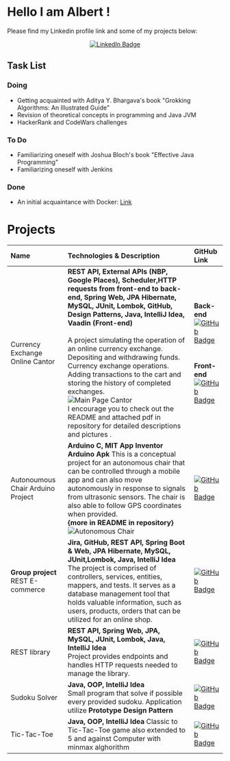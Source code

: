 # Hello I am Albert !

Please find my Linkedin profile link and some of my  projects below:

<div id="linkedin" align="center">
  <a href="https://www.linkedin.com/in/albert-piechnik/">
    <img src="https://img.shields.io/badge/LinkedIn-blue?style=for-the-badge&logo=linkedin&logoColor=white" alt="LinkedIn Badge"/>
  </a>
</div>

## Task List

### Doing
- Getting acquainted with Aditya Y. Bhargava's book "Grokking Algorithms: An Illustrated Guide"
- Revision of theoretical concepts in programming and Java JVM
- HackerRank and CodeWars challenges

### To Do
- Familiarizing oneself with Joshua Bloch's book "Effective Java Programming"
- Familiarizing oneself with Jenkins

### Done
- An initial acquaintance with Docker: [Link](https://drive.google.com/file/d/1mP66OxJgFvLe1bZEQoK-02NKFAils_Rs/view?usp=sharing)

#  Projects
| Name | Technologies & Description | GitHub Link |
| :------------- | :------- | :------------------------- |
| Currency Exchange Online Cantor | **REST API, External APIs (NBP, Google Places), Scheduler,HTTP requests from front-end to back-end, Spring Web, JPA Hibernate, MySQL, JUnit, Lombok, GitHub, Design Patterns, Java, IntelliJ Idea, Vaadin (Front-end)** </br> <br> A project simulating the operation of an online currency exchange. Depositing and withdrawing funds. Currency exchange operations. Adding transactions to the cart and storing the history of completed exchanges.</br> ![Main Page Cantor](https://drive.google.com/uc?id=1HeIRehXZ6u-XyeNurjb2HRm_7ocsIFch) </br> I encourage you to check out the README and attached pdf in repository for detailed descriptions and pictures .|**Back-end**</br><a href="https://github.com/CodeStudent1742/Currency-Exchange-Individual-Project"><img src="https://img.shields.io/badge/GitHub-white?style=for-the-badge&logo=github&logoColor=black" alt="GitHub Badge"/></a></br></br></br>**Front-end**</br><a href="https://github.com/CodeStudent1742/Currency-Exchange_Front"><img src="https://img.shields.io/badge/GitHub-white?style=for-the-badge&logo=github&logoColor=black" alt="GitHub Badge"/></a>|
| Autonoumous Chair Arduino Project | **Arduino C, MIT App Inventor Arduino Apk** This is a conceptual project for an autonomous chair that can be controlled through a mobile app and can also move autonomously in response to signals from ultrasonic sensors. The chair is also able to follow GPS coordinates when provided.</br>**{more in README in repository}**</br> ![Autonomous Chair](https://drive.google.com/uc?id=1OoylX3Ci_YWqRxWetAdRv1hsVeSuxRCi)  |<a href="https://github.com/CodeStudent1742/Autonomous-Chair"><img src="https://img.shields.io/badge/GitHub-white?style=for-the-badge&logo=github&logoColor=black" alt="GitHub Badge"/></a>|
| **Group project**</br> REST E-commerce | **Jira, GitHub, REST API, Spring Boot & Web, JPA Hibernate, MySQL, JUnit,Lombok, Java, IntelliJ Idea**</br> The project is comprised of  controllers, services, entities, mappers, and tests. It serves as a database management tool that holds valuable information, such as users, products, orders  that can be utilized for an online shop. | <a href="https://github.com/CodeStudent1742/project-jdp-2301-01"><img src="https://img.shields.io/badge/GitHub-white?style=for-the-badge&logo=github&logoColor=black" alt="GitHub Badge"/></a> |
| REST library | **REST API, Spring Web, JPA, MySQL, JUnit, Lombok, Java, IntelliJ Idea**</br> Project provides endpoints and handles HTTP requests needed to manage the library.  | <a href="https://github.com/CodeStudent1742/library"><img src="https://img.shields.io/badge/GitHub-white?style=for-the-badge&logo=github&logoColor=black" alt="GitHub Badge"/></a> |
| Sudoku Solver | **Java, OOP, IntelliJ Idea**</br> Small program that solve if possible every provided sudoku. Application utilize **Prototype Design Pattern**</br> | <a href="https://github.com/CodeStudent1742/Albert-P-Kurs-Kodilla/tree/master/kodilla-sudoku"><img src="https://img.shields.io/badge/GitHub-white?style=for-the-badge&logo=github&logoColor=black" alt="GitHub Badge"/></a> |
| Tic-Tac-Toe | **Java, OOP, IntelliJ Idea** Classic to Tic-Tac-Toe game also extended to 5 and against Computer with minmax alghorithm </a>| <a href="https://github.com/CodeStudent1742/Tic-tac-toe"><img src="https://img.shields.io/badge/GitHub-white?style=for-the-badge&logo=github&logoColor=black" alt="GitHub Badge"/></a> |




